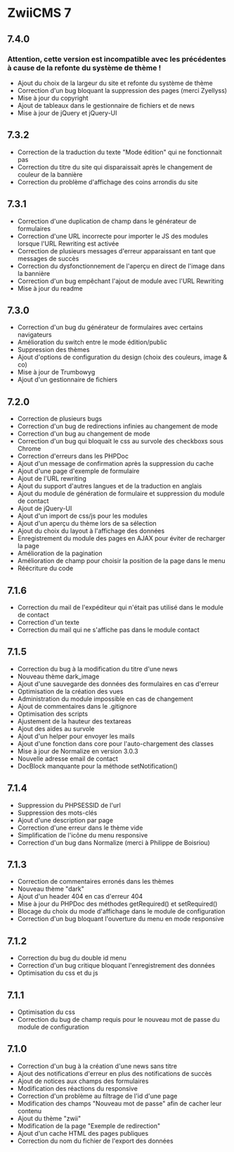 ZwiiCMS 7
=========

## 7.4.0
### Attention, cette version est incompatible avec les précédentes à cause de la refonte du système de thème !
* Ajout du choix de la largeur du site et refonte du système de thème
* Correction d'un bug bloquant la suppression des pages (merci Zyellyss)
* Mise à jour du copyright
* Ajout de tableaux dans le gestionnaire de fichiers et de news
* Mise à jour de jQuery et jQuery-UI

## 7.3.2
* Correction de la traduction du texte "Mode édition" qui ne fonctionnait pas
* Correction du titre du site qui disparaissait après le changement de couleur de la bannière
* Correction du problème d'affichage des coins arrondis du site

## 7.3.1
* Correction d'une duplication de champ dans le générateur de formulaires
* Correction d'une URL incorrecte pour importer le JS des modules lorsque l'URL Rewriting est activée
* Correction de plusieurs messages d'erreur apparaissant en tant que messages de succès
* Correction du dysfonctionnement de l'aperçu en direct de l'image dans la bannière
* Correction d'un bug empêchant l'ajout de module avec l'URL Rewriting
* Mise à jour du readme

## 7.3.0
* Correction d'un bug du générateur de formulaires avec certains navigateurs
* Amélioration du switch entre le mode édition/public
* Suppression des thèmes
* Ajout d'options de configuration du design (choix des couleurs, image & co)
* Mise à jour de Trumbowyg
* Ajout d'un gestionnaire de fichiers

## 7.2.0
* Correction de plusieurs bugs
* Correction d'un bug de redirections infinies au changement de mode
* Correction d'un bug au changement de mode
* Correction d'un bug qui bloquait le css au survole des checkboxs sous Chrome
* Correction d'erreurs dans les PHPDoc
* Ajout d'un message de confirmation après la suppression du cache
* Ajout d'une page d'exemple de formulaire
* Ajout de l'URL rewriting
* Ajout du support d'autres langues et de la traduction en anglais
* Ajout du module de génération de formulaire et suppression du module de contact
* Ajout de jQuery-UI
* Ajout d'un import de css/js pour les modules
* Ajout d'un aperçu du thème lors de sa sélection
* Ajout du choix du layout à l'affichage des données
* Enregistrement du module des pages en AJAX pour éviter de recharger la page
* Amélioration de la pagination
* Amélioration de champ pour choisir la position de la page dans le menu
* Réécriture du code

## 7.1.6
* Correction du mail de l'expéditeur qui n'était pas utilisé dans le module de contact
* Correction d'un texte
* Correction du mail qui ne s'affiche pas dans le module contact

## 7.1.5
* Correction du bug à la modification du titre d'une news
* Nouveau thème dark_image
* Ajout d'une sauvegarde des données des formulaires en cas d'erreur
* Optimisation de la création des vues
* Administration du module impossible en cas de changement
* Ajout de commentaires dans le .gitignore
* Optimisation des scripts
* Ajustement de la hauteur des textareas
* Ajout des aides au survole
* Ajout d'un helper pour envoyer les mails
* Ajout d'une fonction dans core pour l'auto-chargement des classes
* Mise à jour de Normalize en version 3.0.3
* Nouvelle adresse email de contact
* DocBlock manquante pour la méthode setNotification()

## 7.1.4
* Suppression du PHPSESSID de l'url
* Suppression des mots-clés
* Ajout d'une description par page
* Correction d'une erreur dans le thème vide
* Simplification de l'icône du menu responsive
* Correction d'un bug dans Normalize (merci à Philippe de Boisriou)

## 7.1.3
* Correction de commentaires erronés dans les thèmes
* Nouveau thème "dark"
* Ajout d'un header 404 en cas d'erreur 404
* Mise à jour du PHPDoc des méthodes getRequired() et setRequired()
* Blocage du choix du mode d'affichage dans le module de configuration
* Correction d'un bug bloquant l'ouverture du menu en mode responsive

## 7.1.2
* Correction du bug du double id menu
* Correction d'un bug critique bloquant l'enregistrement des données
* Optimisation du css et du js

## 7.1.1
* Optimisation du css
* Correction du bug de champ requis pour le nouveau mot de passe du module de configuration

## 7.1.0

* Correction d'un bug à la création d'une news sans titre
* Ajout des notifications d'erreur en plus des notifications de succès
* Ajout de notices aux champs des formulaires
* Modification des réactions du responsive
* Correction d'un problème au filtrage de l'id d'une page
* Modification des champs "Nouveau mot de passe" afin de cacher leur contenu
* Ajout du thème "zwii"
* Modification de la page "Exemple de redirection"
* Ajout d'un cache HTML des pages publiques
* Correction du nom du fichier de l'export des données